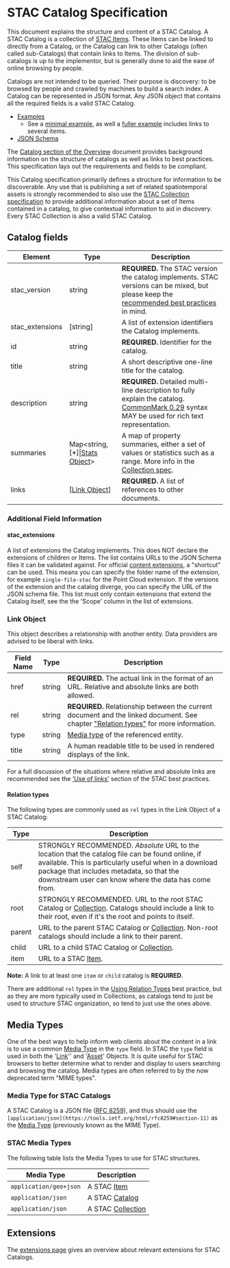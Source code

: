# STAC Catalog Specification

This document explains the structure and content of a STAC Catalog. A STAC Catalog is a 
collection of [STAC Items](../item-spec/). These Items can be linked to directly from a Catalog,
or the Catalog can link to other Catalogs (often called sub-Catalogs) that contain links to Items.
The division of sub-catalogs is up to the implementor, but is generally done to aid the ease of 
online browsing by people.

Catalogs are not intended to be queried. Their purpose is discovery: to be browsed by people and crawled
by machines to build a search index. A Catalog can be represented in JSON format. Any JSON object 
that contains all the required fields is a valid STAC Catalog.

- [Examples](examples/)
  - See a [minimal example](examples/catalog.json), as well a [fuller example](examples/catalog-items.json)
    includes links to several items. 
- [JSON Schema](json-schema/catalog.json)

The [Catalog section of the Overview](../overview.md#catalog-overview) document provides background information on 
the structure of catalogs as well as links to best practices. This specification lays out the requirements
and fields to be compliant.

This Catalog specification primarily defines a structure for information to be discoverable. Any use 
that is publishing a set of related spatiotemporal assets is strongly recommended to also use the 
[STAC Collection specification](../collection-spec/) to provide additional information about a set of Items 
contained in a catalog, to give contextual information to aid in discovery. Every STAC Collection is 
also a valid STAC Catalog.

## Catalog fields

| Element         | Type          | Description                                                  |
| --------------- | ------------- | ------------------------------------------------------------ |
| stac_version    | string        | **REQUIRED.** The STAC version the catalog implements. STAC versions can be mixed, but please keep the [recommended best practices](../best-practices.md#mixing-stac-versions) in mind. |
| stac_extensions | \[string]     | A list of extension identifiers the Catalog implements.                 |
| id              | string        | **REQUIRED.** Identifier for the catalog.                    |
| title           | string        | A short descriptive one-line title for the catalog.          |
| description     | string        | **REQUIRED.** Detailed multi-line description to fully explain the catalog. [CommonMark 0.29](http://commonmark.org/) syntax MAY be used for rich text representation. |
| summaries       | Map<string, \[*]\|[Stats Object](../collection-spec/collection-spec.md#stats-object)> | A map of property summaries, either a set of values or statistics such as a range. More info in the [Collection spec](../collection-spec/collection-spec.md#summaries). |
| links           | [[Link Object](#link-object)] | **REQUIRED.** A list of references to other documents.       |

### Additional Field Information

#### stac_extensions

A list of extensions the Catalog implements. This does NOT declare the extensions of children or Items. The list contains URLs to the JSON Schema files it can be validated against. For official [content extensions](../extensions/README.md#list-of-content-extensions), a "shortcut" can be used. This means you can specify the folder name of the extension, for example `single-file-stac` for the Point Cloud extension. If the versions of the extension and the catalog diverge, you can specify the URL of the JSON schema file.
This list must only contain extensions that extend the Catalog itself, see the the 'Scope' column in the list of extensions.

### Link Object

This object describes a relationship with another entity. Data providers are advised to be liberal
with links.

| Field Name | Type   | Description                                                                                                                         |
| ---------- | ------ | ----------------------------------------------------------------------------------------------------------------------------------- |
| href       | string | **REQUIRED.** The actual link in the format of an URL. Relative and absolute links are both allowed.        |
| rel        | string | **REQUIRED.** Relationship between the current document and the linked document. See chapter ["Relation types"](#relation-types) for more information. |
| type       | string | [Media type](#media-types) of the referenced entity.                               |
| title      | string | A human readable title to be used in rendered displays of the link.                                         |

For a full discussion of the situations where relative and absolute links are recommended see the
['Use of links'](../best-practices.md#use-of-links) section of the STAC best practices.

#### Relation types

The following types are commonly used as `rel` types in the Link Object of a STAC Catalog:

| Type    | Description |
| ------- | ----------- |
| self    | STRONGLY RECOMMENDED. *Absolute* URL to the location that the catalog file can be found online, if available. This is particularly useful when in a download package that includes metadata, so that the downstream user can know where the data has come from. |
| root    | STRONGLY RECOMMENDED. URL to the root STAC Catalog or [Collection](../collection-spec/README.md). Catalogs should include a link to their root, even if it's the root and points to itself. |
| parent  | URL to the parent STAC Catalog or [Collection](../collection-spec/README.md). Non-root catalogs should include a link to their parent. |
| child   | URL to a child STAC Catalog or [Collection](../collection-spec/README.md). |
| item    | URL to a STAC [Item](../item-spec/item-spec.md). |

**Note:** A link to at least one `item` or `child` catalog is **REQUIRED**.

There are additional `rel` types in the [Using Relation Types](../best-practices.md#using-relation-types) best practice, but as 
they are more typically used in Collections, as catalogs tend to just be used to structure STAC organization, so tend to just use
the ones above.

## Media Types

One of the best ways to help inform web clients about the content in a link is to use a common [Media 
Type](https://en.wikipedia.org/wiki/Media_type) in the `type` field. In STAC the `type` field is used in both the 
'[Link](#link-object)'' and '[Asset](../item-spec/item-spec.md#asset-object)' Objects. It is quite useful for STAC browsers to better determine
what to render and display to users searching and browsing the catalog.  Media types are often referred to by the 
now deprecated term "MIME types". 

### Media Type for STAC Catalogs

A STAC Catalog is a JSON file ([RFC 8259](https://tools.ietf.org/html/rfc8259)), and thus should use the 
`[application/json](https://tools.ietf.org/html/rfc8259#section-11)` as the [Media Type](https://en.wikipedia.org/wiki/Media_type) 
(previously known as the MIME Type). 

### STAC Media Types

The following table lists the Media Types to use for STAC structures.

| Media Type                     | Description                                                  |
| ------------------------------ | ------------------------------------------------------------ |
| `application/geo+json`	     | A STAC [Item](../item-spec/README.md)                        |
| `application/json`             | A STAC [Catalog](#stac-catalog-specification)                |
| `application/json`             | A STAC [Collection](../collection-spec/README.md)            |

## Extensions

The [extensions page](../extensions/) gives an overview about relevant extensions for STAC Catalogs.
